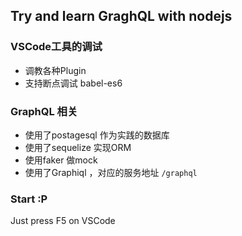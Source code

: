 ## Try and learn GraghQL with nodejs

### VSCode工具的调试
  * 调教各种Plugin
  * 支持断点调试 babel-es6

### GraphQL 相关
  * 使用了postagesql 作为实践的数据库
  * 使用了sequelize 实现ORM
  * 使用faker 做mock
  * 使用了Graphiql ，对应的服务地址 `/graphql`

### Start :P
  Just press F5 on VSCode